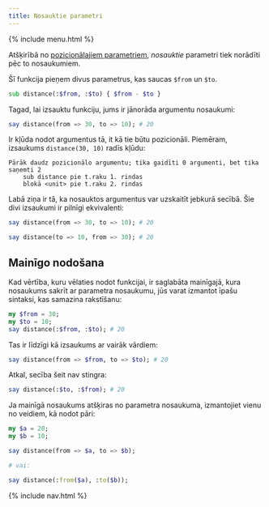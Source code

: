 ```yaml
---
title: Nosauktie parametri
---
```


{% include menu.html %}

Atšķirībā no [pozicionālajiem parametriem](../positional-parameters), _nosauktie_ parametri tiek norādīti pēc to nosaukumiem.

Šī funkcija pieņem divus parametrus, kas saucas `$from` un `$to`.

```raku
sub distance(:$from, :$to) { $from - $to }
```

Tagad, lai izsauktu funkciju, jums ir jānorāda argumentu nosaukumi:

```raku
say distance(from => 30, to => 10); # 20
```

Ir kļūda nodot argumentus tā, it kā tie būtu pozicionāli. Piemēram, izsaukums `distance(30, 10)` radīs kļūdu:

    Pārāk daudz pozicionālo argumentu; tika gaidīti 0 argumenti, bet tika saņemti 2
        sub distance pie t.raku 1. rindas
        blokā <unit> pie t.raku 2. rindas

Labā ziņa ir tā, ka nosauktos argumentus var uzskaitīt jebkurā secībā. Šie divi izsaukumi ir pilnīgi ekvivalenti:

```raku
say distance(from => 30, to => 10); # 20

say distance(to => 10, from => 30); # 20
```

## Mainīgo nodošana

Kad vērtība, kuru vēlaties nodot funkcijai, ir saglabāta mainīgajā, kura nosaukums sakrīt ar parametra nosaukumu, jūs varat izmantot īpašu sintaksi, kas samazina rakstīšanu:

```raku
my $from = 30;
my $to = 10;
say distance(:$from, :$to); # 20
```

Tas ir līdzīgi kā izsaukums ar vairāk vārdiem:

```raku
say distance(from => $from, to => $to); # 20
```

Atkal, secība šeit nav stingra:

```raku
say distance(:$to, :$from); # 20
```

Ja mainīgā nosaukums atšķiras no parametra nosaukuma, izmantojiet vienu no veidiem, kā nodot pāri:

```raku
my $a = 20;
my $b = 10;

say distance(from => $a, to => $b);

# vai:

say distance(:from($a), :to($b));
```

{% include nav.html %}